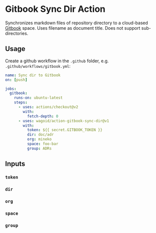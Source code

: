 # Gitbook Sync Dir Action

Synchronizes markdown files of repository directory to a cloud-based [Gitbook](https://www.gitbook.com/) space.
Uses filename as document title. Does not support sub-directories.

## Usage
Create a github workflow in the `.github` folder, e.g. `.github/workflows/gitbook.yml`:

```yml
name: Sync dir to Gitbook
on: [push]

jobs:
  gitbook:
    runs-on: ubuntu-latest
    steps:
      - uses: actions/checkout@v2
        with:
          fetch-depth: 0
      - uses: wagoid/action-gitbook-sync-dir@v1
        with:
          token: ${{ secret.GITBOOK_TOKEN }}
          dir: doc/adr
          org: mineko
          space: foo-bar
          group: ADRs
```

## Inputs

### `token`

### `dir`

### `org`

### `space`

### `group`

